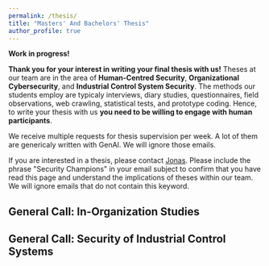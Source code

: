 ```yaml
---
permalink: /thesis/
title: "Masters' And Bachelors' Thesis"
author_profile: true
---
```


__Work in progress!__


__Thank you for your interest in writing your final thesis with us!__ Theses at our team are in the area of __Human-Centred Security__, __Organizational Cybersecurity__, and __Industrial Control System Security__. The methods our students employ are typicaly interviews, diary studies, questionnaires, field observations, web crawling, statistical tests, and prototype coding. Hence, to write your thesis with us __you need to be willing to engage with human participants__.

We receive multiple requests for thesis supervision per week. A lot of them are genericaly written with GenAI. We will ignore those emails.

If you are interested in a thesis, please contact [Jonas](/team/). Please include the phrase "Security Champions" in your email subject to confirm that you have read this page and understand the implications of theses within our team. We will ignore emails that do not contain this keyword.


## General Call: In-Organization Studies

## General Call: Security of Industrial Control Systems